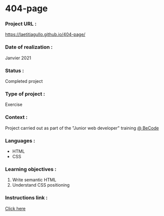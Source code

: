 # 404-page

### Project URL :
https://laetitiagullo.github.io/404-page/

### Date of realization :
Janvier 2021

### Status :
Completed project

### Type of project :
Exercise

### Context :
Project carried out as part of the "Junior web developer" training [@ BeCode](https://becode.org/)

### Languages :
* HTML
* CSS

### Learning objectives :
1. Write semantic HTML
2. Understand CSS positioning

### Instructions link :
[Click here](https://github.com/becodeorg/LIE-Jepsen-4.27/blob/master/01-the-field/04-html-css/01-fundamentals/04-error-404.md)
